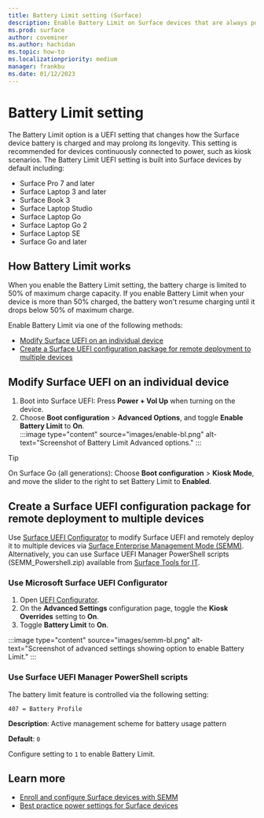 ```yaml
---
title: Battery Limit setting (Surface)
description: Enable Battery Limit on Surface devices that are always powered on such as in kiosk scenarios. Battery Limit is a UEFI setting that changes how the Surface device battery is charged and may prolong its longevity.
ms.prod: surface
author: coveminer
ms.author: hachidan
ms.topic: how-to
ms.localizationpriority: medium
manager: frankbu
ms.date: 01/12/2023
---
```


# Battery Limit setting

The Battery Limit option is a UEFI setting that changes how the Surface device battery is charged and may prolong its longevity. This setting is recommended for devices continuously connected to power, such as kiosk scenarios. The Battery Limit UEFI setting is built into Surface devices by default including:

- Surface Pro 7 and later
- Surface Laptop 3 and later
- Surface Book 3
- Surface Laptop Studio
- Surface Laptop Go
- Surface Laptop Go 2
- Surface Laptop SE
- Surface Go and later

## How Battery Limit works

When you enable the Battery Limit setting, the battery charge is limited to 50% of maximum charge capacity. If you enable Battery Limit when your device is more than 50% charged, the battery won't resume charging until it drops below 50% of maximum charge. 

Enable Battery Limit via one of the following methods:

- [Modify Surface UEFI on an individual device](#modify-surface-uefi-on-an-individual-device)
- [Create a Surface UEFI configuration package for remote deployment to multiple devices](#create-a-surface-uefi-configuration-package-for-remote-deployment-to-multiple-devices)

## Modify Surface UEFI on an individual device

1. Boot into Surface UEFI: Press **Power + Vol Up** when turning on the device. 
2. Choose **Boot configuration** > **Advanced Options**, and toggle **Enable Battery Limit** to **On**.  
:::image type="content" source="images/enable-bl.png" alt-text="Screenshot of Battery Limit Advanced options." :::

> [!TIP]
> On Surface Go (all generations): Choose **Boot configuration** > **Kiosk Mode**, and move the slider to the right to set Battery Limit to **Enabled**.  

## Create a Surface UEFI configuration package for remote deployment to multiple devices

Use [Surface UEFI Configurator](enroll-and-configure-surface-devices-with-semm.md) to modify Surface UEFI and remotely deploy it to multiple devices via [Surface Enterprise Management Mode (SEMM)](surface-enterprise-management-mode.md). Alternatively, you can use Surface UEFI Manager PowerShell scripts (SEMM_Powershell.zip) available from [Surface Tools for IT](https://www.microsoft.com/download/details.aspx?id=46703).


### Use Microsoft Surface UEFI Configurator

1. Open [UEFI Configurator](enroll-and-configure-surface-devices-with-semm.md). 
2. On the **Advanced Settings** configuration page, toggle the **Kiosk Overrides** setting to **On**.
3. Toggle **Battery Limit** to **On**. 

:::image type="content" source="images/semm-bl.png" alt-text="Screenshot of advanced settings showing option to enable Battery Limit." :::

### Use Surface UEFI Manager PowerShell scripts

The battery limit feature is controlled via the following setting:  

`407 = Battery Profile`

**Description**:  Active management scheme for battery usage pattern

**Default**:  `0`

Configure setting to `1` to enable Battery Limit.

## Learn more

- [Enroll and configure Surface devices with SEMM](enroll-and-configure-surface-devices-with-semm.md)
- [Best practice power settings for Surface devices](maintain-optimal-power-settings-on-Surface-devices.md)
